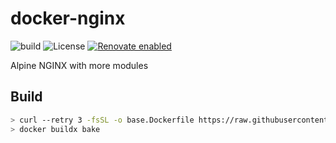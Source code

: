 # docker-nginx

![build](https://github.com/visualon/docker-nginx/actions/workflows/build.yml/badge.svg)
![License](https://img.shields.io/github/license/visualon/docker-nginx)
[![Renovate enabled](https://img.shields.io/badge/renovate-enabled-brightgreen.svg)](https://renovatebot.com/)

Alpine NGINX with more modules

## Build

```sh
> curl --retry 3 -fsSL -o base.Dockerfile https://raw.githubusercontent.com/nginx/docker-nginx/HEAD/modules/Dockerfile.alpine
> docker buildx bake
```
